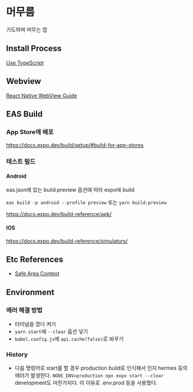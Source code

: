 # 머무름

기도하며 머무는 앱

## Install Process

[Use TypeScript](https://docs.expo.dev/guides/typescript/)

## Webview

[React Native WebView Guide](https://github.com/react-native-webview/react-native-webview/blob/master/docs/Guide.md#react-native-webview-guide)

## EAS Build

### App Store에 배포

https://docs.expo.dev/build/setup/#build-for-app-stores

### 테스트 빌드

#### Android

eas.json에 있는 build.preview 옵션에 따라 expo에 build

`eas build -p android --profile preview` 또는 `yarn build:preview`

https://docs.expo.dev/build-reference/apk/

#### IOS

https://docs.expo.dev/build-reference/simulators/

## Etc References

- [Safe Area Context](https://docs.expo.dev/versions/latest/sdk/safe-area-context/)

## Environment

### 에러 해결 방법

- 터미널을 껐다 켜기
- `yarn start`에 `--clear` 옵션 넣기
- `babel.config.js`에 `api.cache(false)`로 바꾸기

### History

- 다음 명령어로 start를 할 경우 production build로 인식해서 인지 hermes 등의 에러가 발생한다. `NODE_ENV=production npx expo start --clear` development도 마찬가지다. 이 이유로 .env.prod 등을 사용했다.

